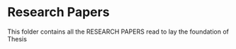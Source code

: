  # Research Papers

 This folder contains all the RESEARCH PAPERS read to lay the foundation of Thesis

